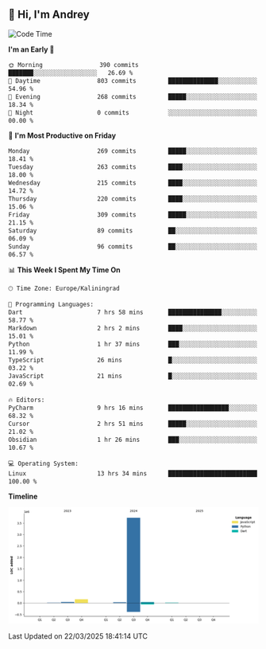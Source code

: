 ## 👋 Hi, I'm Andrey

<!--START_SECTION:waka-->
![Code Time](http://img.shields.io/badge/Code%20Time-857%20hrs%2029%20mins-blue)

**I'm an Early 🐤** 

```text
🌞 Morning                390 commits         ███████░░░░░░░░░░░░░░░░░░   26.69 % 
🌆 Daytime                803 commits         ██████████████░░░░░░░░░░░   54.96 % 
🌃 Evening                268 commits         █████░░░░░░░░░░░░░░░░░░░░   18.34 % 
🌙 Night                  0 commits           ░░░░░░░░░░░░░░░░░░░░░░░░░   00.00 % 
```
📅 **I'm Most Productive on Friday** 

```text
Monday                   269 commits         █████░░░░░░░░░░░░░░░░░░░░   18.41 % 
Tuesday                  263 commits         ████░░░░░░░░░░░░░░░░░░░░░   18.00 % 
Wednesday                215 commits         ████░░░░░░░░░░░░░░░░░░░░░   14.72 % 
Thursday                 220 commits         ████░░░░░░░░░░░░░░░░░░░░░   15.06 % 
Friday                   309 commits         █████░░░░░░░░░░░░░░░░░░░░   21.15 % 
Saturday                 89 commits          ██░░░░░░░░░░░░░░░░░░░░░░░   06.09 % 
Sunday                   96 commits          ██░░░░░░░░░░░░░░░░░░░░░░░   06.57 % 
```


📊 **This Week I Spent My Time On** 

```text
🕑︎ Time Zone: Europe/Kaliningrad

💬 Programming Languages: 
Dart                     7 hrs 58 mins       ███████████████░░░░░░░░░░   58.77 % 
Markdown                 2 hrs 2 mins        ████░░░░░░░░░░░░░░░░░░░░░   15.01 % 
Python                   1 hr 37 mins        ███░░░░░░░░░░░░░░░░░░░░░░   11.99 % 
TypeScript               26 mins             █░░░░░░░░░░░░░░░░░░░░░░░░   03.22 % 
JavaScript               21 mins             █░░░░░░░░░░░░░░░░░░░░░░░░   02.69 % 

🔥 Editors: 
PyCharm                  9 hrs 16 mins       █████████████████░░░░░░░░   68.32 % 
Cursor                   2 hrs 51 mins       █████░░░░░░░░░░░░░░░░░░░░   21.02 % 
Obsidian                 1 hr 26 mins        ███░░░░░░░░░░░░░░░░░░░░░░   10.67 % 

💻 Operating System: 
Linux                    13 hrs 34 mins      █████████████████████████   100.00 % 
```

**Timeline**

![Lines of Code chart](https://raw.githubusercontent.com/Mist3s/Mist3s/main/assets/bar_graph.png)


 Last Updated on 22/03/2025 18:41:14 UTC
<!--END_SECTION:waka-->

